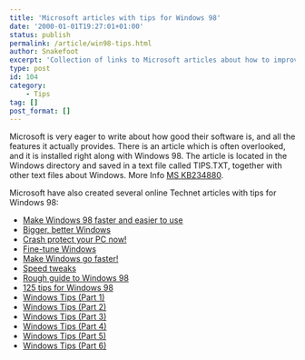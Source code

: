 ```yaml
---
title: 'Microsoft articles with tips for Windows 98'
date: '2000-01-01T19:27:01+01:00'
status: publish
permalink: /article/win98-tips.html
author: Snakefoot
excerpt: 'Collection of links to Microsoft articles about how to improve the Windows 98 experience.'
type: post
id: 104
category:
    - Tips
tag: []
post_format: []
---
```

Microsoft is very eager to write about how good their software is, and all the features it actually provides. There is an article which is often overlooked, and it is installed right along with Windows 98. The article is located in the Windows directory and saved in a text file called TIPS.TXT, together with other text files about Windows. More Info [MS KB234880](http://support.microsoft.com/kb/234880 "Microsoft Windows 98 Second Edition Readme.txt File [Q234880]").  
  
 Microsoft have also created several online Technet articles with tips for Windows 98:

- [Make Windows 98 faster and easier to use](http://support.microsoft.com/kb/834371)
- [Bigger, better Windows](http://support.microsoft.com/kb/835170)
- [Crash protect your PC now!](http://support.microsoft.com/kb/835565)
- [Fine-tune Windows](http://support.microsoft.com/kb/835603)
- [Make Windows go faster!](http://support.microsoft.com/kb/835606)
- [Speed tweaks](http://support.microsoft.com/?scid=kb;EN-GB;835821)
- [Rough guide to Windows 98](http://support.microsoft.com/kb/835832)
- [125 tips for Windows 98](http://support.microsoft.com/kb/835834)
- [Windows Tips (Part 1)](http://support.microsoft.com/kb/835946)
- [Windows Tips (Part 2)](http://support.microsoft.com/kb/835947)
- [Windows Tips (Part 3)](http://support.microsoft.com/kb/835948)
- [Windows Tips (Part 4)](http://support.microsoft.com/kb/835976)
- [Windows Tips (Part 5)](http://support.microsoft.com/kb/835977)
- [Windows Tips (Part 6)](http://support.microsoft.com/kb/835978)